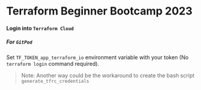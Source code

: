 # Terraform Beginner Bootcamp 2023




#### Login into `Terraform Cloud`
##### For `GitPod`
Set `TF_TOKEN_app_terraform_io` environment variable with your token (No `terraform login` command required).

> Note: Another way could be the workaround to create the bash script `generate_tfrc_credentials`
